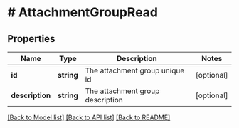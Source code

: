 # # AttachmentGroupRead

## Properties

Name | Type | Description | Notes
------------ | ------------- | ------------- | -------------
**id** | **string** | The attachment group unique id | [optional]
**description** | **string** | The attachment group description | [optional]

[[Back to Model list]](../../README.md#models) [[Back to API list]](../../README.md#endpoints) [[Back to README]](../../README.md)
